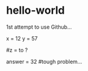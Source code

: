 # hello-world
1st attempt to use Github...

x = 12
y = 57

#z = to ?

answer = 32 #tough problem...
